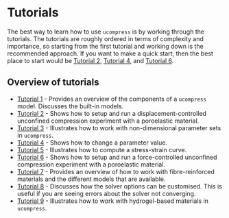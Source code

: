 # Tutorials

The best way to learn how to use `ucompress` is by working through the tutorials.  The tutorials are roughly ordered in terms of complexity and importance, so starting from the first tutorial and working down is the recommended approach.  If you want to make a quick start, then the best place to start would be [Tutorial 2](/tutorials/02-DisplacementControlledLoading.ipynb), [Tutorial 4](/tutorials/04-ChangingParameters.ipynb), and [Tutorial 6](/tutorials/06-ForceControlledLoading.ipynb).

## Overview of tutorials

* [Tutorial 1](/tutorials/01-ModelOverview.ipynb) - Provides an overview of the components of a `ucompress` model.  Discusses the built-in models.
* [Tutorial 2](/tutorials/02-DisplacementControlledLoading.ipynb) - Shows how to setup and run a displacement-controlled unconfined compression experiment with a poroelastic material.  
* [Tutorial 3](/tutorials/03-Non-dimensionalisation.ipynb) - Illustrates how to work with non-dimensional parameter sets in `ucompress`.
* [Tutorial 4](/tutorials/04-ChangingParameters.ipynb) - Shows how to change a parameter value.
* [Tutorial 5](/tutorials/05-StressStrainCurves.ipynb) - Illustrates how to compute a stress-strain curve.
* [Tutorial 6](/tutorials/06-ForceControlledLoading.ipynb) - Shows how to setup and run a force-controlled unconfined compression experiment with a poroelastic material.
* [Tutorial 7](/tutorials/07-FibreReinforcedMaterials.ipynb) - Provides an overview of how to work with fibre-reinforced materials and the different models that are available.
* [Tutorial 8](/tutorials/08-SolverOptions.ipynb) - Discusses how the solver options can be customised.  This is useful if you are seeing errors about the solver not converging.
* [Tutorial 9](/tutorials/09-Hydrogels.ipynb) - Illustrates how to work with hydrogel-based materials in `ucompress`.